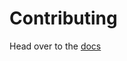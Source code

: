 # Contributing

Head over to the [docs](https://docs.excalidraw.com/docs/introduction/contributing)

